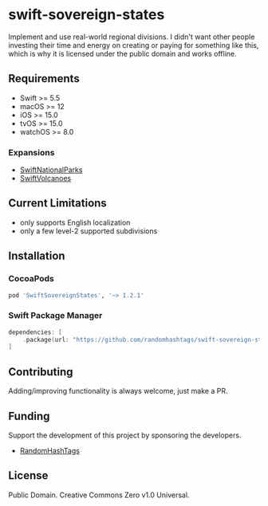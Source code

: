# swift-sovereign-states

Implement and use real-world regional divisions. I didn't want other people investing their time and energy on creating or paying for something like this, which is why it is licensed under the public domain and works offline.

## Requirements
* Swift >= 5.5
* macOS >= 12
* iOS >= 15.0
* tvOS >= 15.0
* watchOS >= 8.0

### Expansions
- [SwiftNationalParks](https://github.com/RandomHashTags/swift-national-parks)
- [SwiftVolcanoes](https://github.com/RandomHashTags/swift-volcanoes)

## Current Limitations
- only supports English localization
- only a few level-2 supported subdivisions

## Installation
### CocoaPods

```ruby
pod 'SwiftSovereignStates', '~> 1.2.1'
```

### Swift Package Manager

```swift
dependencies: [
    .package(url: "https://github.com/randomhashtags/swift-sovereign-states.git", from: "1.2.1"),
]
```

## Contributing
Adding/improving functionality is always welcome, just make a PR.

## Funding
Support the development of this project by sponsoring the developers.
- [RandomHashTags](https://github.com/sponsors/RandomHashTags)

## License
Public Domain. Creative Commons Zero v1.0 Universal.
